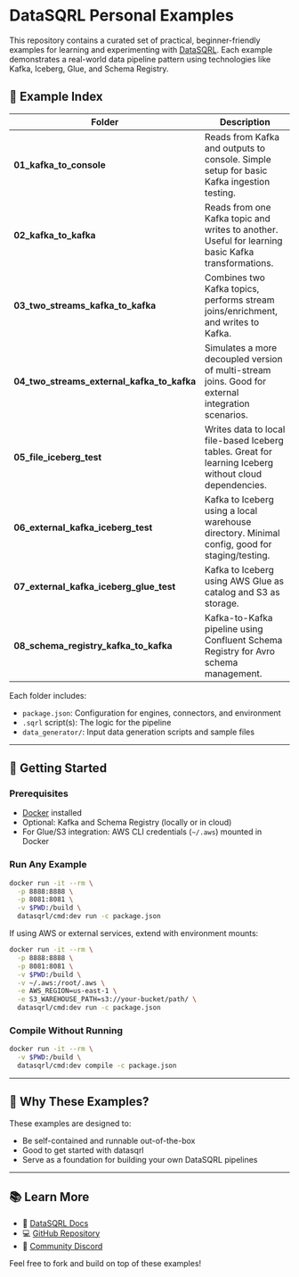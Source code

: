 # DataSQRL Personal Examples

This repository contains a curated set of practical, beginner-friendly examples for learning and experimenting with [DataSQRL](https://github.com/DataSQRL/sqrl). Each example demonstrates a real-world data pipeline pattern using technologies like Kafka, Iceberg, Glue, and Schema Registry.

## 📁 Example Index

| Folder                                           | Description                                                                                            |
| ------------------------------------------------ |--------------------------------------------------------------------------------------------------------|
| **01\_kafka\_to\_console**                       | Reads from Kafka and outputs to console. Simple setup for basic Kafka ingestion testing.               |
| **02\_kafka\_to\_kafka**                         | Reads from one Kafka topic and writes to another. Useful for learning basic Kafka transformations.     |
| **03\_two\_streams\_kafka\_to\_kafka**           | Combines two Kafka topics, performs stream joins/enrichment, and writes to Kafka.                      |
| **04\_two\_streams\_external\_kafka\_to\_kafka** | Simulates a more decoupled version of multi-stream joins. Good for external integration scenarios.     |
| **05\_file\_iceberg\_test**                      | Writes data to local file-based Iceberg tables. Great for learning Iceberg without cloud dependencies. |
| **06\_external\_kafka\_iceberg\_test**           | Kafka to Iceberg using a local warehouse directory. Minimal config, good for staging/testing.          |
| **07\_external\_kafka\_iceberg\_glue\_test**     | Kafka to Iceberg using AWS Glue as catalog and S3 as storage.                                          |
| **08\_schema\_registry\_kafka\_to\_kafka**       | Kafka-to-Kafka pipeline using Confluent Schema Registry for Avro schema management.                    |

Each folder includes:

* `package.json`: Configuration for engines, connectors, and environment
* `.sqrl` script(s): The logic for the pipeline
* `data_generator/`: Input data generation scripts and sample files

---

## 🚀 Getting Started

### Prerequisites

* [Docker](https://docs.docker.com/get-docker/) installed
* Optional: Kafka and Schema Registry (locally or in cloud)
* For Glue/S3 integration: AWS CLI credentials (`~/.aws`) mounted in Docker

### Run Any Example

```bash
docker run -it --rm \
  -p 8888:8888 \
  -p 8081:8081 \
  -v $PWD:/build \
  datasqrl/cmd:dev run -c package.json
```

If using AWS or external services, extend with environment mounts:

```bash
docker run -it --rm \
  -p 8888:8888 \
  -p 8081:8081 \
  -v $PWD:/build \
  -v ~/.aws:/root/.aws \
  -e AWS_REGION=us-east-1 \
  -e S3_WAREHOUSE_PATH=s3://your-bucket/path/ \
  datasqrl/cmd:dev run -c package.json
```

### Compile Without Running

```bash
docker run -it --rm \
  -v $PWD:/build \
  datasqrl/cmd:dev compile -c package.json
```

---

## 🤔 Why These Examples?

These examples are designed to:

* Be self-contained and runnable out-of-the-box
* Good to get started with datasqrl
* Serve as a foundation for building your own DataSQRL pipelines

---

## 📚 Learn More

* 📘 [DataSQRL Docs](https://datasqrl.github.io/sqrl)
* 💻 [GitHub Repository](https://github.com/DataSQRL/sqrl)
* 💬 [Community Discord](https://discord.gg/KeFDsKMPfv)

Feel free to fork and build on top of these examples!
